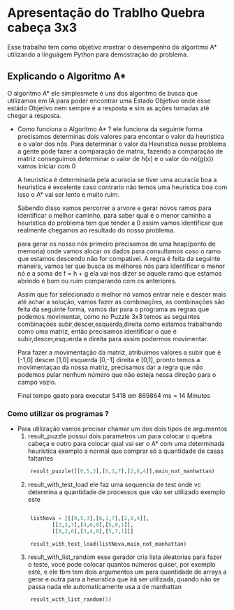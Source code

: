 # Apresentação do Trablho Quebra cabeça 3x3
Esse trabalho tem como objetivo mostrar o desempenho do algoritmo A* utilizando a linguágem Python para demostração do problema.

## Explicando o Algoritmo A*
O algoritmo A* ele simplesmete é uns dos algoritmo de busca que utilizamos em IA para poder encontrar uma Estado Objetivo onde esse estádo Objetivo nem sempre é a resposta e sim as ações tomadas até chegar a resposta.

* Como funciona o Algoritmo A* ?
    ele funciona da seguinte forma precisamos determinas dois valores para encontar o valor da heuristica e o valor dos nós. Para determinar o valor da Heuristica nesse problema  a gente pode fazer a comparação de matrix, fazendo a comparação de matriz conseguimos determinar o valor de h(x) e o valor do nó(g(x)) vamos iniciar com 0

    A heuristica é determinada pela acuracia se tiver uma acuracia boa a heuristica é excelente caso contrario não temos uma heuristica boa com isso o A* vai ser lento e muito ruim.

    Sabendo disso vamos percorrer a arvore e gerar novos ramos para identificar o melhor caminho, para saber qual é o menor caminho a heuristica do problema tem que tender a 0 assim vamos identificar que realmente chegamos ao resultado do nosso problema. 

    para gerar os nosso nós primeiro precisamos de uma heap(ponto de memoria) onde vamos alocar os dados para consultamos caso o ramo que estamos descendo não for compativel. A regra é feita da seguinte maneira, vamos ter que busca os melhores nós para identificar o menor nó e a soma de f = h + g ela vai nos dizer se aquele ramo que estamos abrindo é bom ou ruim comparando com os anteriores.

    Assim que for selecionado o melhor nó vamos entrar nele e descer mais até achar a solução, vamos fazer as combinações, as combinações são feita da seguinte forma, vamos dar para o programa as regras que podemos movimentar, como no Puzzle 3x3 temos as seguintes combinações subir,descer,esquerda,direita como estamos trabalhando como uma matriz, então precisamos identificar o que é subir,descer,esquerda e direita para assim podermos movimentar.

    Para fazer a movimentação da matriz, atribuimos valores a subir que é [-1,0] descer [1,0] esquerda [0,-1] direita é [0,1], pronto temos a movimentaçao da nossa matriz, precisamos dar a regra que não podemos pular nenhum número que não esteja nessa direção para o campo vazio.

    Final tempo gasto para executar 5418 em 869864 ms = 14 Minutos

### Como utilizar os programas ?
* Para utilização vamos precisar chamar um dos dois tipos de argumentos
    1. result_puzzle possui dois parametros um para colocar o quebra cabeça e outro para colocar qual vai ser o A* com uma determinada heuristica exemplo a normal que comprar só a quantidade de casas faltantes
    ```python
        result_puzzle([[0,5,3],[6,1,7],[2,8,4]],main_not_manhattan)
    ```
    2. result_with_test_load ele faz uma sequencia de test onde vc determina a quantidade de processos que vão ser utilizado exemplo este
    ```python

        listNova = [[[0,5,3],[6,1,7],[2,8,4]],
               [[2,3,7],[4,6,8],[5,0,1]],
               [[8,2,6],[3,4,0],[5,7,1]]]

        result_with_test_load(listNova,main_not_manhattan)

    ```
    3. result_with_list_random esse gerador cria lista aleatorias para fazer o teste, você pode colocar quantos números quiser, por exemplo esté, e ele tbm tem dois argumentos um para quantidade de arrays a gerar e outra para a heuristica que irá ser utilizada, quando não se passa nada ele automaticamente usa a de manhattan
    ```python
        result_with_list_random(5)
    ``````